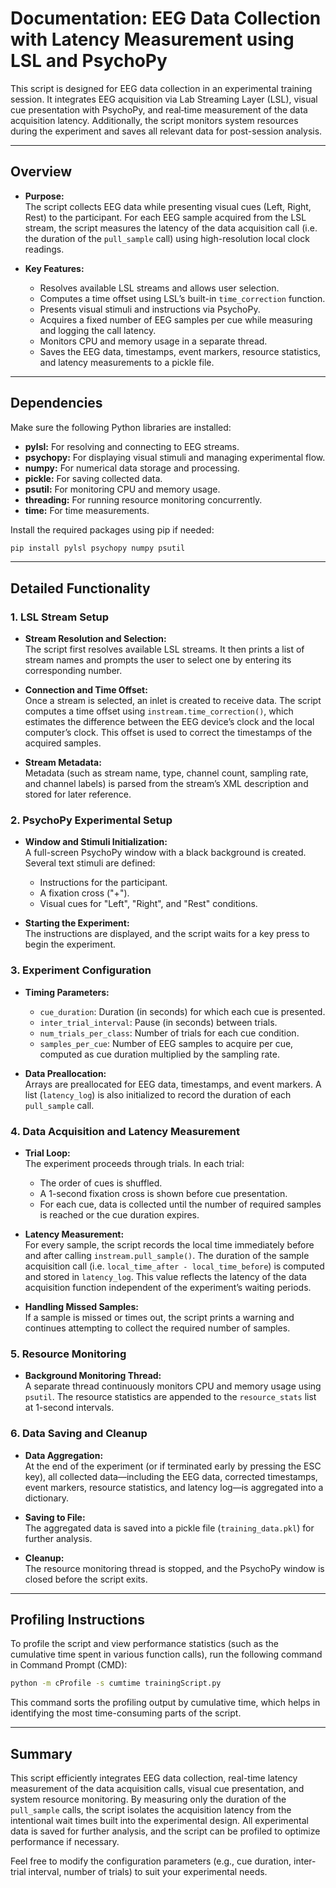 # Documentation: EEG Data Collection with Latency Measurement using LSL and PsychoPy
This script is designed for EEG data collection in an experimental training session. It integrates EEG acquisition via Lab Streaming Layer (LSL), visual cue presentation with PsychoPy, and real‐time measurement of the data acquisition latency. Additionally, the script monitors system resources during the experiment and saves all relevant data for post-session analysis.

---

## Overview

- **Purpose:**  
  The script collects EEG data while presenting visual cues (Left, Right, Rest) to the participant. For each EEG sample acquired from the LSL stream, the script measures the latency of the data acquisition call (i.e. the duration of the `pull_sample` call) using high-resolution local clock readings.

- **Key Features:**  
  - Resolves available LSL streams and allows user selection.
  - Computes a time offset using LSL’s built-in `time_correction` function.
  - Presents visual stimuli and instructions via PsychoPy.
  - Acquires a fixed number of EEG samples per cue while measuring and logging the call latency.
  - Monitors CPU and memory usage in a separate thread.
  - Saves the EEG data, timestamps, event markers, resource statistics, and latency measurements to a pickle file.

---

## Dependencies

Make sure the following Python libraries are installed:
- **pylsl:** For resolving and connecting to EEG streams.
- **psychopy:** For displaying visual stimuli and managing experimental flow.
- **numpy:** For numerical data storage and processing.
- **pickle:** For saving collected data.
- **psutil:** For monitoring CPU and memory usage.
- **threading:** For running resource monitoring concurrently.
- **time:** For time measurements.

Install the required packages using pip if needed:
```bash
pip install pylsl psychopy numpy psutil
```

---

## Detailed Functionality

### 1. LSL Stream Setup
- **Stream Resolution and Selection:**  
  The script first resolves available LSL streams. It then prints a list of stream names and prompts the user to select one by entering its corresponding number.
  
- **Connection and Time Offset:**  
  Once a stream is selected, an inlet is created to receive data. The script computes a time offset using `instream.time_correction()`, which estimates the difference between the EEG device’s clock and the local computer’s clock. This offset is used to correct the timestamps of the acquired samples.

- **Stream Metadata:**  
  Metadata (such as stream name, type, channel count, sampling rate, and channel labels) is parsed from the stream’s XML description and stored for later reference.

### 2. PsychoPy Experimental Setup
- **Window and Stimuli Initialization:**  
  A full-screen PsychoPy window with a black background is created. Several text stimuli are defined:
  - Instructions for the participant.
  - A fixation cross ("+").
  - Visual cues for "Left", "Right", and "Rest" conditions.

- **Starting the Experiment:**  
  The instructions are displayed, and the script waits for a key press to begin the experiment.

### 3. Experiment Configuration
- **Timing Parameters:**  
  - `cue_duration`: Duration (in seconds) for which each cue is presented.
  - `inter_trial_interval`: Pause (in seconds) between trials.
  - `num_trials_per_class`: Number of trials for each cue condition.
  - `samples_per_cue`: Number of EEG samples to acquire per cue, computed as cue duration multiplied by the sampling rate.

- **Data Preallocation:**  
  Arrays are preallocated for EEG data, timestamps, and event markers. A list (`latency_log`) is also initialized to record the duration of each `pull_sample` call.

### 4. Data Acquisition and Latency Measurement
- **Trial Loop:**  
  The experiment proceeds through trials. In each trial:
  - The order of cues is shuffled.
  - A 1-second fixation cross is shown before cue presentation.
  - For each cue, data is collected until the number of required samples is reached or the cue duration expires.
  
- **Latency Measurement:**  
  For every sample, the script records the local time immediately before and after calling `instream.pull_sample()`. The duration of the sample acquisition call (i.e. `local_time_after - local_time_before`) is computed and stored in `latency_log`. This value reflects the latency of the data acquisition function independent of the experiment’s waiting periods.

- **Handling Missed Samples:**  
  If a sample is missed or times out, the script prints a warning and continues attempting to collect the required number of samples.

### 5. Resource Monitoring
- **Background Monitoring Thread:**  
  A separate thread continuously monitors CPU and memory usage using `psutil`. The resource statistics are appended to the `resource_stats` list at 1-second intervals.

### 6. Data Saving and Cleanup
- **Data Aggregation:**  
  At the end of the experiment (or if terminated early by pressing the ESC key), all collected data—including the EEG data, corrected timestamps, event markers, resource statistics, and latency log—is aggregated into a dictionary.

- **Saving to File:**  
  The aggregated data is saved into a pickle file (`training_data.pkl`) for further analysis.

- **Cleanup:**  
  The resource monitoring thread is stopped, and the PsychoPy window is closed before the script exits.

---

## Profiling Instructions

To profile the script and view performance statistics (such as the cumulative time spent in various function calls), run the following command in Command Prompt (CMD):

```bash
python -m cProfile -s cumtime trainingScript.py
```

This command sorts the profiling output by cumulative time, which helps in identifying the most time-consuming parts of the script.

---

## Summary

This script efficiently integrates EEG data collection, real-time latency measurement of the data acquisition calls, visual cue presentation, and system resource monitoring. By measuring only the duration of the `pull_sample` calls, the script isolates the acquisition latency from the intentional wait times built into the experimental design. All experimental data is saved for further analysis, and the script can be profiled to optimize performance if necessary.

Feel free to modify the configuration parameters (e.g., cue duration, inter-trial interval, number of trials) to suit your experimental needs.
